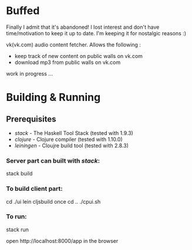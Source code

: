 # Buffed

Finally I admit that it's abandoned! 
I lost interest and don't have time/motivation to keep it up to date.
I'm keeping it for nostalgic reasons :)

vk(vk.com) audio content fetcher. Allows the following :

- keep track of new content on public walls on vk.com 
- download mp3 from public walls on vk.com

work in progress ...

# Building & Running

## Prerequisites 

 - *stack* - The Haskell Tool Stack (tested with 1.9.3)
 - *clojure* - Clojure compiler (tested with 1.10.0)
 - *leiningen* - Cloujre build tool (tested with 2.8.3)

### Server part can built with *stack*:

  stack build
  
### To build client part:

  cd ./ui 
  lein cljsbuild once
  cd ..
  ./cpui.sh

### To run:
  
  stack run
  
  open http://localhost:8000/app in the browser
  

